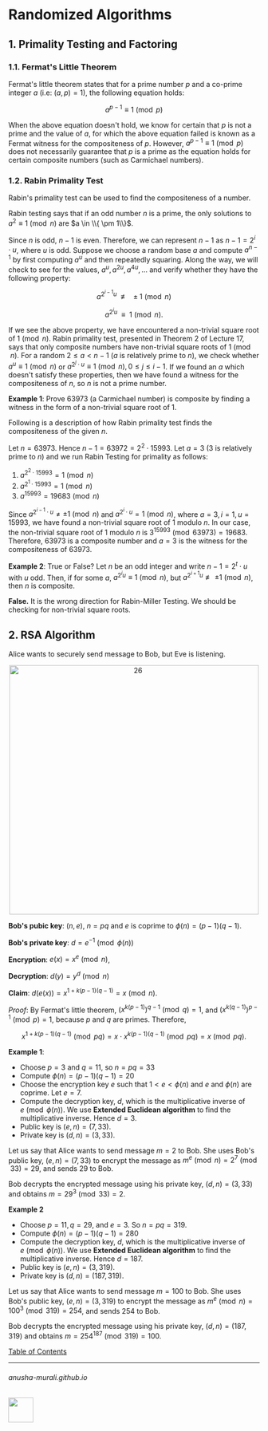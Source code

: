 # Randomized Algorithms

## 1. Primality Testing and Factoring

### 1.1. Fermat's Little Theorem

Fermat's little theorem states that for a prime number $p$ and a co-prime integer $a$ (i.e: $(a, p) = 1$),  the following equation holds:

$$
a^{p-1} \equiv 1 \pmod{p}
$$

When the above equation doesn't hold, we know for certain that $p$ is not a prime and the value of $a$, for which the above equation failed is known as a Fermat witness for the compositeness of $p$.  However, $a^{p-1} \equiv 1 \pmod{p}$ does not necessarily guarantee that $p$ is a prime as the equation holds for certain composite numbers (such as Carmichael numbers).

### 1.2. Rabin Primality Test

Rabin's primality test can be used to find the compositeness of a number. 

Rabin testing says that if an odd number $n$ is a prime, the only solutions to $a^2 \equiv 1 \pmod{n}$ are $a \in \\{ \pm 1\\}$.  

Since $n$ is odd, $n-1$ is even. Therefore, we can represent $n-1$ as $n -1 = 2^i \cdot u$, where $u$ is odd. Suppose we choose a random base $a$ and compute $a^{n-1}$ by first computing $a^u$ and then repeatedly squaring. Along the way, we will check to see for the values, $a^u, a^{2u}, a^{4u}, \ldots$ and verify whether they have the following property:

$$
a^{2^{i-1}u} ~~ \not \equiv ~~\pm 1 \pmod{n}
$$

$$
a^{2^i u} ~~  \equiv ~~ 1 \pmod{n}.
$$

If we see the above property, we have encountered a non-trivial square root of $1 \pmod{n}$. Rabin primality test, presented in Theorem 2 of Lecture 17, says that only composite numbers have non-trivial square roots of $1 \pmod{n}$. For a random $2 \leq a  <  n -1$ ($a$ is relatively prime to $n$), we check whether $a^u \equiv 1 \pmod{n}$ or $a^{2^j \cdot u} \equiv 1 \pmod{n}, 0 \leq j \leq i -1$. If we found an $a$ which doesn't satisfy these properties, then we have found a witness for the compositeness of $n$, so $n$ is not a prime number.

**Example 1**: Prove 63973 (a Carmichael number) is composite by finding a witness in the form of a non-trivial square root of 1.

Following is a description of how Rabin primality test finds the compositeness of the given $n$.

Let $n = 63973$. Hence $n-1 = 63972 = 2^2 \cdot 15993$. Let $a = 3$ (3 is relatively prime to $n$) and we run Rabin Testing for primality as follows:

1. $a^{2^2 \cdot 15993} = 1 \pmod{n}$
2. $a^{2^1 \cdot 15993} = 1 \pmod{n}$
3. $a^{15993} = 19683 \pmod{n}$


Since $a^{2^{i-1} \cdot u} \neq \pm 1 \pmod{n}$ and $a^{2^i \cdot u} = 1 \pmod{n}$, where $a = 3, i = 1, u = 15993$, we have found a non-trivial square root of 1 modulo $n$. In our case, the non-trivial square root of 1 modulo $n$ is $3^{15993} \pmod{63973} = 19683$. Therefore, 63973 is a composite number and $a = 3$ is the witness for the compositeness of $63973$.

**Example 2**: True or False? Let $n$ be an odd integer and write $n-1 = 2^t \cdot u$ with $u$ odd. Then, if for some $a$, $a^{2^i u} \equiv 1 \pmod{n}$, but $a^{2^{i+1}u} \not \equiv \pm 1 \pmod{n}$, then $n$ is composite.

**False.** It is the wrong direction for Rabin-Miller Testing. We should be checking for non-trivial square roots.

## 2. RSA Algorithm

Alice wants to securely send message to Bob, but Eve is listening.

<p align="center">
<img width="500" alt="26" src="https://github.com/anusha-murali/anusha-murali.github.io/assets/111596338/66a1b2d1-133f-45ce-abd5-208813458952">
</p>

**Bob's pubic key**: $(n, e)$, $n=pq$ and $e$ is coprime to $\phi(n) = (p-1)(q-1)$.

**Bob's private key**: $d = e^{-1} \pmod{\phi(n)}$

**Encryption**: $e(x) = x^e \pmod{n}$, 

**Decryption**:  $d(y) = y^d \pmod{n}$

**Claim**: $d(e(x)) = x^{1+k(p-1)(q-1)} = x \pmod{n}$.

*Proof*: By Fermat's little theorem, ${(x^{k(p-1)})}^{q-1} \pmod{q} = 1$, and ${(x^{k(q-1)})}^{p-1} \pmod{p} = 1$, because $p$ and $q$ are primes. Therefore,

$$
x^{1+k(p-1)(q-1)} \pmod{pq} = x \cdot x^{k(p-1)(q-1)} \pmod{pq} = x \pmod{pq}.
$$

**Example 1**:
- Choose $p=3$ and $q=11$, so $n = pq = 33$
- Compute $\phi(n) = (p-1)(q-1) = 20$
- Choose the encryption key $e$ such that $1 < e < \phi(n)$ and $e$ and $\phi(n)$ are coprime. Let $e = 7$.
- Compute the decryption key, $d$, which is the multiplicative inverse of $e \pmod{\phi(n)}$. We use **Extended Euclidean algorithm** to find the multiplicative inverse. Hence $d = 3$.
- Public key is $(e, n) = (7, 33)$.
- Private key is $(d, n) = (3, 33)$.

Let us say that Alice wants to send message $m = 2$ to Bob. She uses Bob's public key, $(e, n) = (7, 33)$ to encrypt the message as $m^e \pmod{n} = 2^7 \pmod{33} = 29$, and sends 29 to Bob.

Bob decrypts the encrypted message using his private key, $(d, n) = (3, 33)$ and obtains $m = 29^3 \pmod{33} = 2$.

**Example 2**
- Choose $p=11, q=29$, and $e = 3$. So $n = pq = 319$.
- Compute $\phi(n) = (p-1)(q-1) = 280$
- Compute the decryption key, $d$, which is the multiplicative inverse of $e \pmod{\phi(n)}$. We use **Extended Euclidean algorithm** to find the multiplicative inverse. Hence $d = 187$.
- Public key is $(e, n) = (3, 319)$.
- Private key is $(d, n) = (187, 319)$.

Let us say that Alice wants to send message $m = 100$ to Bob. She uses Bob's public key, $(e, n) = (3, 319)$ to encrypt the message as $m^e \pmod{n} = 100^3 \pmod{319} = 254$, and sends 254 to Bob.

Bob decrypts the encrypted message using his private key, $(d, n) = (187, 319)$ and obtains $m = 254^{187} \pmod{319} = 100$.


[Table of Contents](./index.md)

* * *
###### anusha-murali.github.io

<img src="https://github.com/anusha-murali/anusha-murali.github.io/assets/111596338/639243aa-2857-4595-a65a-7852762bb002" width="50" height="50"/>
